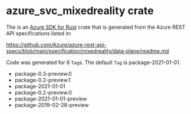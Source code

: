 # azure_svc_mixedreality crate

The is an [Azure SDK for Rust](https://github.com/Azure/azure-sdk-for-rust) crate that is generated from the Azure REST API specifications listed in:

https://github.com/Azure/azure-rest-api-specs/blob/main/specification/mixedreality/data-plane/readme.md

Code was generated for 6 `Tag`s. The default `Tag` is package-2021-01-01.


- package-0.3-preview.0
- package-0.2-preview.1
- package-2021-01-01
- package-0.2-preview.0
- package-2021-01-01-preview
- package-2019-02-28-preview